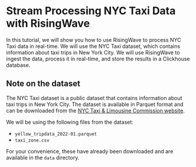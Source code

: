 # Stream Processing NYC Taxi Data with RisingWave

In this tutorial, we will show you how to use RisingWave to process NYC Taxi data in real-time.
We will use the NYC Taxi dataset, which contains information about taxi trips in New York City.
We will use RisingWave to ingest the data, process it in real-time, and store the results in a Clickhouse database.

## Note on the dataset

The NYC Taxi dataset is a public dataset that contains information about taxi trips in New York City.
The dataset is available in Parquet format and can be downloaded from the [NYC Taxi & Limousine Commission website](https://www1.nyc.gov/site/tlc/about/tlc-trip-record-data.page).

We will be using the following files from the dataset:
- `yellow_tripdata_2022-01.parquet`
- `taxi_zone.csv`

For your convenience, these have already been downloaded and are available in the `data` directory.